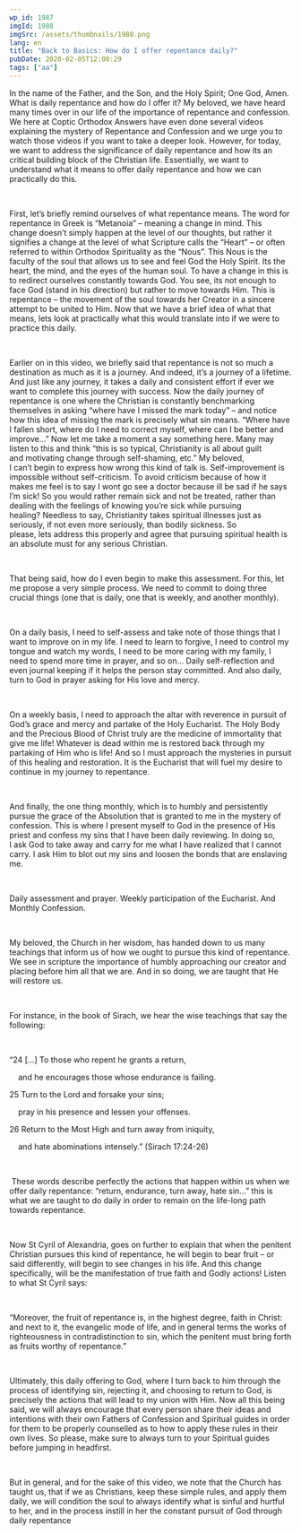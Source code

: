 ```yaml
---
wp_id: 1987
imgId: 1988
imgSrc: /assets/thumbnails/1988.png
lang: en
title: "Back to Basics: How do I offer repentance daily?"
pubDate: 2020-02-05T12:00:29
tags: ["aa"]
---
```

<!-- page: 6 -->

<p>In the name of the Father, and the Son, and the Holy Spirit; One God, Amen. What is daily repentance and how do I offer it? My beloved, we have heard many times over in our life of the importance of repentance and confession. We here at Coptic Orthodox Answers have even done several videos explaining the mystery of Repentance and Confession and we urge you to watch those videos if you want to take a deeper look. However, for today, we want to address the significance of daily repentance and how its an critical building block of the Christian life. Essentially, we want to understand what it means to offer daily repentance and how we can practically do this.</p>
<p>&nbsp;</p>
<p><span data-contrast="auto">First, </span><span data-contrast="auto">let’s</span><span data-contrast="auto"> briefly remind ourselves of what repentance means. </span><span data-contrast="auto">The word for repentance in </span><span data-contrast="auto">Greek</span><span data-contrast="auto"> is “Metanoia” – meaning a change in mind. This change doesn’t simply happen at the level of our thoughts, but rather it signifies a change at the level of what Scripture calls the “Heart” – or often referred</span><span data-contrast="auto"> to</span><span data-contrast="auto"> within Orthodox Spirituality as the “Nous”. This Nous is the faculty of the soul that allows us to see and feel God the Holy Spirit. </span><span data-contrast="auto">Its</span><span data-contrast="auto"> the heart, the mind, and the eyes of the human soul.</span><span data-contrast="auto"> To have a change in this is to redirect ourselves constantly towards God. You see, its not enough to face God (stand in his direction) but rather to move towards Him. This is repentance – the movement of the soul towards her Creator in a sincere attempt to be united to Him.</span><span data-contrast="auto"> Now that we have a brief idea of what that means, lets look at practically </span><span data-contrast="auto">what </span><span data-contrast="auto">this would translate into if we were to practice this daily. </span><span data-contrast="auto"> </span><span data-ccp-props="{&quot;201341983&quot;:0,&quot;335559739&quot;:200,&quot;335559740&quot;:276}" data-wac-het="1"> </span></p>
<p><span data-ccp-props="{&quot;201341983&quot;:0,&quot;335559739&quot;:200,&quot;335559740&quot;:276}" data-wac-het="1"> </span></p>
<p><span data-contrast="auto">Earlier on in this video, we briefly said that repentance is not so much a destination as much as it is a journey. And </span><span data-contrast="auto">indeed,</span><span data-contrast="auto"> it’s a journey of a lifetime. And just like any journey, it takes a daily and consistent effort if ever we want to complete this journey with success. Now the daily journey of repentance is one where the Christian is constantly benchmarking themselves in asking </span><span data-contrast="auto">“</span><span data-contrast="auto">where have I missed the mark today</span><span data-contrast="auto">”</span><span data-contrast="auto"> – and notice how this idea of missing the mark is precisely what sin means. </span><span data-contrast="auto">“</span><span data-contrast="auto">Where have I fallen short, where do I need to correct myself, where can I be better and improve</span><span data-contrast="auto">…”</span><span data-contrast="auto"> Now let me take a moment a say something here. Many may listen to this and think “this is so typical, Christianity is all about guilt and </span><span data-contrast="auto">motivating</span><span data-contrast="auto"> </span><span data-contrast="auto">change</span><span data-contrast="auto"> through self-shaming, etc.” My beloved, I </span><span data-contrast="auto">can’t</span><span data-contrast="auto"> begin to express how wrong this kind of talk is. Self-improvement is impossible with</span><span data-contrast="auto">out</span><span data-contrast="auto"> self-critici</span><span data-contrast="auto">s</span><span data-contrast="auto">m. To avoid criticism because of how it makes me feel is to say I </span><span data-contrast="auto">wont</span><span data-contrast="auto"> go see a doctor because ill be sad if he says I’m sick! </span><span data-contrast="auto">So</span><span data-contrast="auto"> you would rather remain sick and not </span><span data-contrast="auto">be treated</span><span data-contrast="auto">, rather than dealing with the feelings of knowing you’re sick while pursuing healing? </span><span data-contrast="auto">Needless to say, Christianity</span><span data-contrast="auto"> takes spiritual illnesses just as seriously, if not even more seriously, than bodily sickness. So please, lets address this properly and agree that pursuing spiritual health is an absolute must for any serious Christian. </span><span data-ccp-props="{&quot;201341983&quot;:0,&quot;335559739&quot;:200,&quot;335559740&quot;:276}" data-wac-het="1"> </span></p>
<p><span data-ccp-props="{&quot;201341983&quot;:0,&quot;335559739&quot;:200,&quot;335559740&quot;:276}" data-wac-het="1"> </span></p>
<p><span data-contrast="auto">That being said, how</span><span data-contrast="auto"> do I even begin to </span><span data-contrast="auto">make this assessment. For this, let me propose a very simple </span><span data-contrast="auto">process</span><span data-contrast="auto">. We need to commit to doing three crucial things (one that is daily, one that is weekly, and another monthly). </span><span data-ccp-props="{&quot;201341983&quot;:0,&quot;335559739&quot;:200,&quot;335559740&quot;:276}" data-wac-het="1"> </span></p>
<p><span data-ccp-props="{&quot;201341983&quot;:0,&quot;335559739&quot;:200,&quot;335559740&quot;:276}" data-wac-het="1"> </span></p>
<p><span data-contrast="auto">On a daily basis</span><span data-contrast="auto">, I need to self-assess and take note of those things that I want to improve on in my life. I need to learn to forgive, I need to </span><span data-contrast="auto">control my tongue and watch my words, </span><span data-contrast="auto">I need to be more </span><span data-contrast="auto">caring</span><span data-contrast="auto"> with my </span><span data-contrast="auto">family</span><span data-contrast="auto">, I need to spend more time in prayer, and so on… </span><span data-contrast="auto">Daily self-reflection and even journal keeping if it helps the person stay committed. And </span><span data-contrast="auto">also</span><span data-contrast="auto"> daily, turn to God in prayer asking for His love and mercy. </span><span data-ccp-props="{&quot;201341983&quot;:0,&quot;335559739&quot;:200,&quot;335559740&quot;:276}" data-wac-het="1"> </span></p>
<p><span data-ccp-props="{&quot;201341983&quot;:0,&quot;335559739&quot;:200,&quot;335559740&quot;:276}" data-wac-het="1"> </span></p>
<p><span data-contrast="auto">On a weekly basis</span><span data-contrast="auto">, I need to approach the altar with reverence in pursuit of God’s grace and mercy and partake of the Holy Eucharist. The Holy Body and the Precious Blood of Christ truly are the medicine of immortality that give me life! Whatever is dead within me is restored back through my partaking of Him who is life! And </span><span data-contrast="auto">so</span><span data-contrast="auto"> I must approach the mysteries in pursuit of this healing and restoration. It is the Eucharist that will fuel my desire to continue in my journey to repentance. </span><span data-ccp-props="{&quot;201341983&quot;:0,&quot;335559739&quot;:200,&quot;335559740&quot;:276}" data-wac-het="1"> </span></p>
<p><span data-ccp-props="{&quot;201341983&quot;:0,&quot;335559739&quot;:200,&quot;335559740&quot;:276}" data-wac-het="1"> </span></p>
<p><span data-contrast="auto">And finally, the one thing monthly, which is to humbly and persistently pursue the grace of the Absolution that is granted to me in the mystery of confession. This is where I present myself to God in the presence of His priest and confess my sins that I have been daily reviewing. In doing so, I </span><span data-contrast="auto">ask</span><span data-contrast="auto"> God </span><span data-contrast="auto">to take away and carry for me </span><span data-contrast="auto">what I have </span><span data-contrast="auto">realized that I cannot carry. I</span><span data-contrast="auto"> ask Him to blot out my sins and </span><span data-contrast="auto">loosen</span><span data-contrast="auto"> the bonds that are enslaving me. </span><span data-ccp-props="{&quot;201341983&quot;:0,&quot;335559739&quot;:200,&quot;335559740&quot;:276}" data-wac-het="1"> </span></p>
<p><span data-ccp-props="{&quot;201341983&quot;:0,&quot;335559739&quot;:200,&quot;335559740&quot;:276}" data-wac-het="1"> </span></p>
<p><span data-contrast="auto">Daily assessment and prayer. Weekly participation of the Eucharist. And Monthly Confession. </span><span data-ccp-props="{&quot;201341983&quot;:0,&quot;335559739&quot;:200,&quot;335559740&quot;:276}" data-wac-het="1"> </span></p>
<p><span data-ccp-props="{&quot;201341983&quot;:0,&quot;335559739&quot;:200,&quot;335559740&quot;:276}" data-wac-het="1"> </span></p>
<p><span data-contrast="auto">My beloved, the Church in her wisdom, has handed down to us many teachings that inform us of how we ought to pursue this kind of repentance. We see in scripture the importance of humbly approaching our </span><span data-contrast="auto">creator</span><span data-contrast="auto"> and placing before him all that we are. And in so doing, we are taught that He will restore us. </span><span data-ccp-props="{&quot;201341983&quot;:0,&quot;335559739&quot;:200,&quot;335559740&quot;:276}" data-wac-het="1"> </span></p>
<p><span data-ccp-props="{&quot;201341983&quot;:0,&quot;335559739&quot;:200,&quot;335559740&quot;:276}" data-wac-het="1"> </span></p>
<p><span data-contrast="auto">For instance, in the book of Sirach, we hear the wise teachings that say the following: </span><span data-ccp-props="{&quot;201341983&quot;:0,&quot;335559739&quot;:200,&quot;335559740&quot;:276}" data-wac-het="1"> </span></p>
<p><span data-ccp-props="{&quot;201341983&quot;:0,&quot;335559739&quot;:200,&quot;335559740&quot;:276}" data-wac-het="1"> </span></p>
<p><span data-contrast="auto">“</span><span data-contrast="auto">24 </span><span data-contrast="auto">[…]</span><span data-contrast="auto"> </span><span data-contrast="auto">T</span><span data-contrast="auto">o those who repent he grants a return,</span><span data-ccp-props="{&quot;201341983&quot;:0,&quot;335559739&quot;:200,&quot;335559740&quot;:276}" data-wac-het="1"> </span></p>
<p><span data-contrast="auto">    and he encourages those whose endurance is failing.</span><span data-ccp-props="{&quot;201341983&quot;:0,&quot;335559739&quot;:200,&quot;335559740&quot;:276}" data-wac-het="1"> </span></p>
<p><span data-contrast="auto">25 Turn to the Lord and forsake your sins;</span><span data-ccp-props="{&quot;201341983&quot;:0,&quot;335559739&quot;:200,&quot;335559740&quot;:276}" data-wac-het="1"> </span></p>
<p><span data-contrast="auto">    pray in his presence and lessen your offenses.</span><span data-ccp-props="{&quot;201341983&quot;:0,&quot;335559739&quot;:200,&quot;335559740&quot;:276}" data-wac-het="1"> </span></p>
<p><span data-contrast="auto">26 Return to the </span><span data-contrast="auto">Most High</span><span data-contrast="auto"> and turn away from iniquity,</span><span data-ccp-props="{&quot;201341983&quot;:0,&quot;335559739&quot;:200,&quot;335559740&quot;:276}" data-wac-het="1"> </span></p>
<p><span data-contrast="auto">    and hate abominations intensely.</span><span data-contrast="auto">” (Sirach 17:24-26) </span><span data-ccp-props="{&quot;201341983&quot;:0,&quot;335559739&quot;:200,&quot;335559740&quot;:276}" data-wac-het="1"> </span></p>
<p><span data-ccp-props="{&quot;201341983&quot;:0,&quot;335559739&quot;:200,&quot;335559740&quot;:276}" data-wac-het="1"> </span></p>
<p><span data-contrast="auto"> </span><span data-contrast="auto">These words describe perfectly the actions that happen within us when we offer daily repentance: “return, endurance, turn away, hate sin…” this is what </span><span data-contrast="auto">we</span><span data-contrast="auto"> </span><span data-contrast="auto">are</span><span data-contrast="auto"> taught to</span><span data-contrast="auto"> do</span><span data-contrast="auto"> daily </span><span data-contrast="auto">in order to</span><span data-contrast="auto"> remain on </span><span data-contrast="auto">the </span><span data-contrast="auto">life</span><span data-contrast="auto">-long path towards</span><span data-contrast="auto"> repentance. </span><span data-ccp-props="{&quot;201341983&quot;:0,&quot;335559739&quot;:200,&quot;335559740&quot;:276}" data-wac-het="1"> </span></p>
<p><span data-ccp-props="{&quot;201341983&quot;:0,&quot;335559739&quot;:200,&quot;335559740&quot;:276}" data-wac-het="1"> </span></p>
<p><span data-contrast="auto">Now St Cyril of Alexandria, goes on further to explain that when the penitent Christian pursues this kind of repentance, he will begin to bear fruit – or said differently, will begin to see changes in his life. And this change specifically, will be the manifestation of true faith</span><span data-contrast="auto"> and Godly actions</span><span data-contrast="auto">! Listen to what St Cyril says: </span><span data-ccp-props="{&quot;201341983&quot;:0,&quot;335559739&quot;:200,&quot;335559740&quot;:276}" data-wac-het="1"> </span></p>
<p><span data-ccp-props="{&quot;201341983&quot;:0,&quot;335559739&quot;:200,&quot;335559740&quot;:276}" data-wac-het="1"> </span></p>
<p><span data-contrast="auto">“</span><span data-contrast="auto">Moreover, the fruit of repentance is, in the highest degree, faith in Christ: and next to it, the evangelic mode of life, and in general terms the works of righteousness in contradistinction to sin, which the penitent must bring forth as fruits worthy of repentance.</span><span data-contrast="auto">” </span><span data-ccp-props="{&quot;201341983&quot;:0,&quot;335559739&quot;:200,&quot;335559740&quot;:276}" data-wac-het="1"> </span></p>
<p><span data-ccp-props="{&quot;201341983&quot;:0,&quot;335559739&quot;:200,&quot;335559740&quot;:276}" data-wac-het="1"> </span></p>
<p><span data-contrast="auto">Ultimately, this daily offering to God, where I turn back to him through the process of identifying sin, rejecting it, and choosing to return to God, is precisely the actions that will lead to my union with Him. Now </span><span data-contrast="auto">all this being said, we</span><span data-contrast="auto"> will always encourage that every person share their ideas and intentions with their own Fathers of Confession and Spiritual guides in order for them to be properly counselled as to how to apply these rules in their own lives. So please, make sure to always turn to your Spiritual guides before jumping in </span><span data-contrast="auto">headfirst</span><span data-contrast="auto">. </span><span data-ccp-props="{&quot;201341983&quot;:0,&quot;335559739&quot;:200,&quot;335559740&quot;:276}" data-wac-het="1"> </span></p>
<p><span data-ccp-props="{&quot;201341983&quot;:0,&quot;335559739&quot;:200,&quot;335559740&quot;:276}" data-wac-het="1"> </span></p>
<p><span data-contrast="auto">But in general, and for the sake of this video, we note that the Church has taught us, that if we as Christians, keep these simple rules, and apply them daily, we will condition the soul to always identify what is sinful and hurtful to her, and in the process instill in her the constant pursuit of God through daily repentance</span></p>
